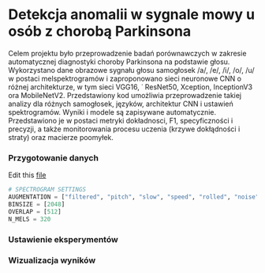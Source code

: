 # Detekcja anomalii w sygnale mowy u osób z chorobą Parkinsona


Celem projektu było przeprowadzenie badań porównawczych w zakresie automatycznej 
diagnostyki choroby Parkinsona na podstawie głosu.
Wykorzystano dane obrazowe sygnału głosu samogłosek /a/, /e/, /i/, /o/, /u/ w postaci 
melspektrogramów i zaproponowano sieci neuronowe CNN o różnej architekturze, w tym sieci VGG16, ˙
ResNet50, Xception, InceptionV3 ora MobileNetV2. 
Przedstawiony kod umożliwia przeprowadzenie takiej analizy dla różnych samogłosek, języków, architektur CNN i ustawień spektrogramów.
Wyniki i modele są zapisywane automatycznie.
Przedstawiono je w postaci metryki dokładnosci, F1, specyficzności i precyzji, a także monitorowania procesu uczenia (krzywe dokłądności i straty) oraz macierze poomyłek.




### Przygotowanie danych

Edit this [file](./config.py)
```python
# SPECTROGRAM SETTINGS
AUGMENTATION = ["filtered", "pitch", "slow", "speed", "rolled", "noise"]
BINSIZE = [2048]
OVERLAP = [512]
N_MELS = 320
```




### Ustawienie eksperymentów


### Wizualizacja wyników